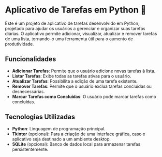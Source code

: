 # Aplicativo de Tarefas em Python 📝

Este é um projeto de aplicativo de tarefas desenvolvido em Python, projetado para ajudar os usuários a gerenciar e organizar suas tarefas diárias. O aplicativo permite adicionar, visualizar, atualizar e remover tarefas de uma lista, tornando-o uma ferramenta útil para o aumento de produtividade.

## Funcionalidades

- **Adicionar Tarefas**: Permite que o usuário adicione novas tarefas à lista.
- **Listar Tarefas**: Exibe todas as tarefas ativas para o usuário.
- **Atualizar Tarefas**: Possibilita a edição de uma tarefa existente.
- **Remover Tarefas**: Permite que o usuário exclua tarefas concluídas ou desnecessárias.
- **Marcar Tarefas como Concluídas**: O usuário pode marcar tarefas como concluídas.

## Tecnologias Utilizadas

- **Python**: Linguagem de programação principal.
- **Tkinter** (opcional): Para a criação de uma interface gráfica, caso o aplicativo seja destinado a um ambiente desktop.
- **SQLite** (opcional): Banco de dados local para armazenar tarefas persistentemente.
